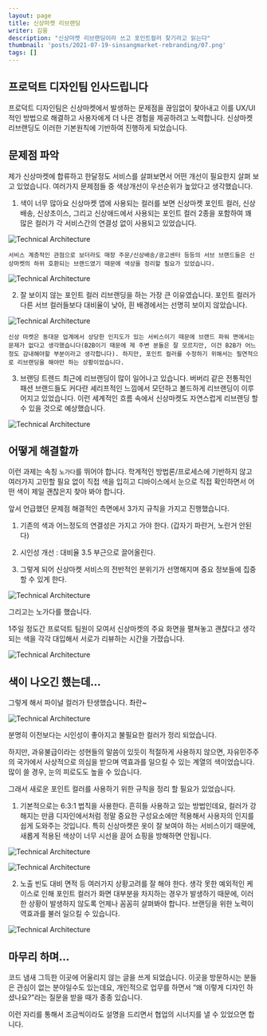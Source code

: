 ```yaml
---
layout: page
title: 신상마켓 리브랜딩
writer: 김융
description: "신상마켓 리브랜딩이라 쓰고 포인트컬러 찾기라고 읽는다"
thumbnail: 'posts/2021-07-19-sinsangmarket-rebranding/07.png'
tags: []
---
```



## 프로덕트 디자인팀 인사드립니다
프로덕트 디자인팀은 신상마켓에서 발생하는 문제점을 끊임없이 찾아내고 이를 UX/UI적인 방법으로 해결하고 사용자에게 더 나은 경험을 제공하려고 노력합니다.
신상마켓 리브랜딩도 이러한 기본원칙에 기반하여 진행하게 되었습니다.

## 문제점 파악
제가 신상마켓에 합류하고 한달정도 서비스를 살펴보면서 어떤 개선이 필요한지 살펴 보고 있었습니다. 여러가지 문제점들 중 색상개선이 우선순위가 높았다고 생각했습니다.

1. 색이 너무 많아요
	신상마켓 앱에 사용되는 컬러를 보면 신상마켓 포인트 컬러, 신상배송, 신상초이스, 그리고 신상애드에서 사용되는 포인트 컬러 2종을 포함하여 꽤 많은 컬러가 각 서비스간의 연결성 없이 사용되고 있었습니다.

![Technical Architecture](/assets/image/posts/2021-07-19-sinsangmarket-rebranding/01.png)

	서비스 계층적인 관점으로 보더라도 매장 주문/신상배송/광고센터 등등의 서브 브랜드들은 신상마켓의 하위 호환되는 브랜드였기 때문에 색상을 정리할 필요가 있었습니다.

![Technical Architecture](/assets/image/posts/2021-07-19-sinsangmarket-rebranding/02.png)

2. 잘 보이지 않는 포인트 컬러
	리브랜딩을 하는 가장  큰 이유였습니다. 포인트 컬러가 다른 서브 컬러들보다 대비율이 낮아, 흰 배경에서는 선명히 보이지 않았습니다.

![Technical Architecture](/assets/image/posts/2021-07-19-sinsangmarket-rebranding/03.png)

	신상 마켓은 동대문 업계에서 상당한 인지도가 있는 서비스이기 때문에 브랜드 파워 면에서는 문제가 없다고 생각했습니다(B2B이기 때문에 제 주변 분들은 잘 모르지만, 이건 B2B가 어느정도 감내해야할 부분이라고 생각합니다). 하지만, 포인트 컬러를 수정하기 위해서는 필연적으로 리브랜딩을 해야만 하는 상황이었습니다.

3. 브랜딩 트렌드
	최근에 리브랜딩이 많이 일어나고 있습니다. 버버리 같은 전통적인 패션 브랜드들도 커다란 셰리프적인 느낌에서 모던하고 볼드하게 리브랜딩이 이루어지고 있었습니다. 이런 세계적인 흐름 속에서 신상마켓도 자연스럽게 리브랜딩 할 수 있을 것으로 예상했습니다.

![Technical Architecture](/assets/image/posts/2021-07-19-sinsangmarket-rebranding/04.png)


## 어떻게 해결할까
이런 과제는 속칭 `노가다`를 뛰어야 합니다.
학계적인 방법론/프로세스에 기반하지 않고 여러가지 고민할 필요 없이 직접 색을 입히고 디바이스에서 눈으로 직접 확인하면서 어떤 색이 제일 괜찮은지 찾아 봐야 합니다.

앞서 언급했던 문제점 해결적인 측면에서 3가지 규칙을 가지고 진행했습니다.

1. 기존의 색과 어느정도의 연결성은 가지고 가야 한다. (갑자기 파란거, 노란거 안된다)

2. 시인성 개선 : 대비율 3.5 부근으로 끌어올린다.

3. 그렇게 되어 신상마켓 서비스의 전반적인 분위기가 선명해지며 중요 정보들에 집중할 수 있게 한다.

![Technical Architecture](/assets/image/posts/2021-07-19-sinsangmarket-rebranding/05.png)

그리고는 노가다를 했습니다.

1주일 정도간 프로덕트 팀원이 모여서 신상마켓의 주요 화면을 펼쳐놓고 괜찮다고 생각되는 색을 각각 대입해서 서로가 리뷰하는 시간을 가졌습니다.

![Technical Architecture](/assets/image/posts/2021-07-19-sinsangmarket-rebranding/06.png)


## 색이 나오긴 했는데…
그렇게 해서 파이널 컬러가 탄생했습니다. 촤란~

![Technical Architecture](/assets/image/posts/2021-07-19-sinsangmarket-rebranding/07.png)

분명히 이전보다는 시인성이 좋아지고 불필요한 컬러가 정리 되었습니다.   

하지만, 과유불급이라는 성현들의 말씀이 있듯이 적절하게 사용하지 않으면, 자유민주주의 국가에서 사상적으로 의심을 받으며 역효과를 일으킬 수 있는 계열의 색이었습니다. 많이 쓸 경우, 눈의 피로도도 높을 수 있습니다. 

그래서 새로운 포인트 컬러를 사용하기 위한 규칙을 정리 할 필요가 있었습니다.

1. 기본적으로는 6:3:1 법칙을 사용한다.
	흔히들 사용하고 있는 방법인데요, 컬러가 강해지는 만큼 디자인에서처럼 정말 중요한 구성요소에만 적용해서 사용자의 인지를 쉽게 도와주는 것입니다. 특히 신상마켓은 옷이 잘 보여야 하는 서비스이기 때문에, 새롭게 적용된 색상이 너무 시선을 끌어 쇼핑을 방해하면 안됩니다.

![Technical Architecture](/assets/image/posts/2021-07-19-sinsangmarket-rebranding/08.png)

![Technical Architecture](/assets/image/posts/2021-07-19-sinsangmarket-rebranding/09.png)

2. 노출 빈도 대비 면적 등 여러가지 상황고려를 잘 해야 한다.
	생각 못한 예외적인 케이스로 인해 포인트 컬러가 화면 대부분을 차지하는 경우가 발생하기 때문에, 이러한 상황이 발생하지 않도록 언제나 꼼꼼히 살펴봐야 합니다. 브랜딩을 위한 노력이 역효과를 불러 일으킬 수 있습니다.
	
![Technical Architecture](/assets/image/posts/2021-07-19-sinsangmarket-rebranding/10.png)


## 마무리 하며…
코드 냄새 그득한 이곳에 어울리지 않는 글을 쓰게 되었습니다. 이곳을 방문하시는 분들은 관심이 없는 분야일수도 있는데요, 개인적으로 업무를 하면서 “왜 이렇게 디자인 하셨나요?”라는 질문을 받을 때가 종종 있습니다.

이런 자리를 통해서 조금씩이라도 설명을 드리면서 협업의 시너지를 낼 수 있었으면 합니다.
